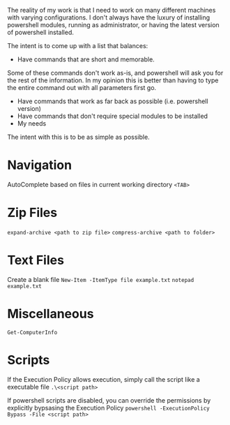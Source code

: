The reality of my work is that I need to work on many different machines with varying configurations. I don't always have the luxury of installing powershell modules, running as administrator, or having the latest version of powershell installed.

The intent is to come up with a list that balances:

* Have commands that are short and memorable.

Some of these commands don't work as-is, and powershell will ask you for the rest of the information. In my opinion this is better than having to type the entire command out with all parameters first go.

* Have commands that work as far back as possible (i.e. powershell version)
* Have commands that don't require special modules to be installed
* My needs

The intent with this is to be as simple as possible.

# Navigation

AutoComplete based on files in current working directory `<TAB>`

# Zip Files
`expand-archive <path to zip file>`
`compress-archive <path to folder>`

# Text Files
Create a blank file
`New-Item -ItemType file example.txt`
`notepad example.txt`

# Miscellaneous

`Get-ComputerInfo`

# Scripts
If the Execution Policy allows execution, simply call the script like a executable file
`.\<script path>`

If powershell scripts are disabled, you can override the permissions by explicitly bypsasing the Execution Policy
`powershell -ExecutionPolicy Bypass -File <script path>`